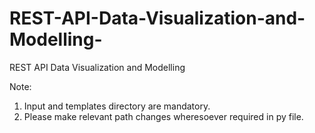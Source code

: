 # REST-API-Data-Visualization-and-Modelling-
REST API Data Visualization and Modelling 

Note:
1. Input and templates directory are mandatory.
2. Please make relevant path changes wheresoever required in py file. 
